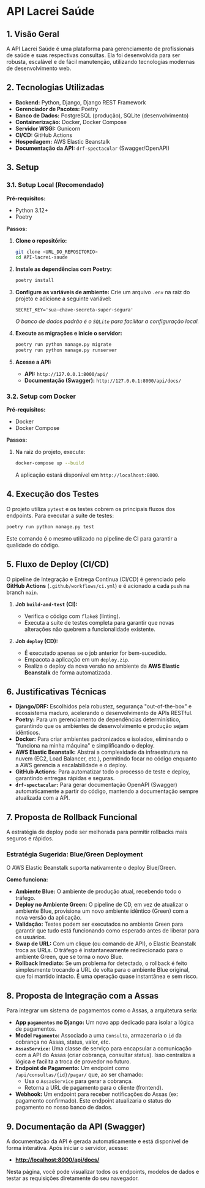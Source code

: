 # API Lacrei Saúde

## 1. Visão Geral

A API Lacrei Saúde é uma plataforma para gerenciamento de profissionais de saúde e suas respectivas consultas. Ela foi desenvolvida para ser robusta, escalável e de fácil manutenção, utilizando tecnologias modernas de desenvolvimento web.

## 2. Tecnologias Utilizadas

- **Backend:** Python, Django, Django REST Framework
- **Gerenciador de Pacotes:** Poetry
- **Banco de Dados:** PostgreSQL (produção), SQLite (desenvolvimento)
- **Containerização:** Docker, Docker Compose
- **Servidor WSGI:** Gunicorn
- **CI/CD:** GitHub Actions
- **Hospedagem:** AWS Elastic Beanstalk
- **Documentação da API:** `drf-spectacular` (Swagger/OpenAPI)

## 3. Setup

### 3.1. Setup Local (Recomendado)

**Pré-requisitos:**
* Python 3.12+
* Poetry

**Passos:**

1.  **Clone o repositório:**
    ```bash
    git clone <URL_DO_REPOSITORIO>
    cd API-lacrei-saude
    ```

2.  **Instale as dependências com Poetry:**
    ```bash
    poetry install
    ```

3.  **Configure as variáveis de ambiente:**
    Crie um arquivo `.env` na raiz do projeto e adicione a seguinte variável:
    ```
    SECRET_KEY='sua-chave-secreta-super-segura'
    ```
    *O banco de dados padrão é o `SQLite` para facilitar a configuração local.*

4.  **Execute as migrações e inicie o servidor:**
    ```bash
    poetry run python manage.py migrate
    poetry run python manage.py runserver
    ```

5.  **Acesse a API:**
    * **API:** `http://127.0.0.1:8000/api/`
    * **Documentação (Swagger):** `http://127.0.0.1:8000/api/docs/`

### 3.2. Setup com Docker

**Pré-requisitos:**
* Docker
* Docker Compose

**Passos:**

1.  Na raiz do projeto, execute:
    ```bash
    docker-compose up --build
    ```
    A aplicação estará disponível em `http://localhost:8000`.

## 4. Execução dos Testes

O projeto utiliza `pytest` e os testes cobrem os principais fluxos dos endpoints. Para executar a suíte de testes:

```bash
poetry run python manage.py test
```
Este comando é o mesmo utilizado no pipeline de CI para garantir a qualidade do código.

## 5. Fluxo de Deploy (CI/CD)

O pipeline de Integração e Entrega Contínua (CI/CD) é gerenciado pelo **GitHub Actions** (`.github/workflows/ci.yml`) e é acionado a cada `push` na branch `main`.

1.  **Job `build-and-test` (CI):**
    * Verifica o código com `flake8` (linting).
    * Executa a suíte de testes completa para garantir que novas alterações não quebrem a funcionalidade existente.

2.  **Job `deploy` (CD):**
    * É executado apenas se o job anterior for bem-sucedido.
    * Empacota a aplicação em um `deploy.zip`.
    * Realiza o deploy da nova versão no ambiente da **AWS Elastic Beanstalk** de forma automatizada.

## 6. Justificativas Técnicas

* **Django/DRF:** Escolhidos pela robustez, segurança "out-of-the-box" e ecossistema maduro, acelerando o desenvolvimento de APIs RESTful.
* **Poetry:** Para um gerenciamento de dependências determinístico, garantindo que os ambientes de desenvolvimento e produção sejam idênticos.
* **Docker:** Para criar ambientes padronizados e isolados, eliminando o "funciona na minha máquina" e simplificando o deploy.
* **AWS Elastic Beanstalk:** Abstrai a complexidade da infraestrutura na nuvem (EC2, Load Balancer, etc.), permitindo focar no código enquanto a AWS gerencia a escalabilidade e o deploy.
* **GitHub Actions:** Para automatizar todo o processo de teste e deploy, garantindo entregas rápidas e seguras.
* **`drf-spectacular`:** Para gerar documentação OpenAPI (Swagger) automaticamente a partir do código, mantendo a documentação sempre atualizada com a API.

## 7. Proposta de Rollback Funcional

A estratégia de deploy pode ser melhorada para permitir rollbacks mais seguros e rápidos.

### Estratégia Sugerida: Blue/Green Deployment

O AWS Elastic Beanstalk suporta nativamente o deploy Blue/Green.

**Como funciona:**

* **Ambiente Blue:** O ambiente de produção atual, recebendo todo o tráfego.
* **Deploy no Ambiente Green:** O pipeline de CD, em vez de atualizar o ambiente Blue, provisiona um novo ambiente idêntico (Green) com a nova versão da aplicação.
* **Validação:** Testes podem ser executados no ambiente Green para garantir que tudo está funcionando como esperado antes de liberar para os usuários.
* **Swap de URL:** Com um clique (ou comando de API), o Elastic Beanstalk troca as URLs. O tráfego é instantaneamente redirecionado para o ambiente Green, que se torna o novo Blue.
* **Rollback Imediato:** Se um problema for detectado, o rollback é feito simplesmente trocando a URL de volta para o ambiente Blue original, que foi mantido intacto. É uma operação quase instantânea e sem risco.

## 8. Proposta de Integração com a Assas

Para integrar um sistema de pagamentos como o Assas, a arquitetura seria:

* **App `pagamentos` no Django:** Um novo app dedicado para isolar a lógica de pagamentos.
* **Model `Pagamento`:** Associado a uma `Consulta`, armazenaria o `id` da cobrança no Assas, status, valor, etc.
* **`AssasService`:** Uma classe de serviço para encapsular a comunicação com a API do Assas (criar cobrança, consultar status). Isso centraliza a lógica e facilita a troca de provedor no futuro.
* **Endpoint de Pagamento:** Um endpoint como `/api/consultas/{id}/pagar/` que, ao ser chamado:
    * Usa o `AssasService` para gerar a cobrança.
    * Retorna a URL de pagamento para o cliente (frontend).
* **Webhook:** Um endpoint para receber notificações do Assas (ex: pagamento confirmado). Este endpoint atualizaria o status do pagamento no nosso banco de dados.

## 9. Documentação da API (Swagger)

A documentação da API é gerada automaticamente e está disponível de forma interativa. Após iniciar o servidor, acesse:

* **[http://localhost:8000/api/docs/](http://localhost:8000/api/docs/)**

Nesta página, você pode visualizar todos os endpoints, modelos de dados e testar as requisições diretamente do seu navegador.
